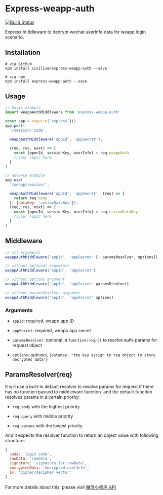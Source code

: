 # Express-weapp-auth

[![Build Status](https://travis-ci.org/xixilive/express-weapp-auth.svg?branch=master)](https://travis-ci.org/xixilive/express-weapp-auth)

Express middleware to decrypt wechat userInfo data for weapp login scenario.

## Installation

```
# via Github
npm install xixilive/express-weapp-auth --save

# via npm
npm install express-weapp-auth --save
```

## Usage

```js
// basic example
import weappAuthMiddleware from 'express-weapp-auth'

const app = require('express')()
app.post(
  '/session/:code',

  weappAuthMiddleware('appId', 'appSecret'),

  (req, res, next) => {
    const {openId, sessionKey, userInfo} = req.weappAuth
    //your logic here
  }
)

// advance example
app.use(
  '/weapp/session/',

  weappAuthMiddleware('appId', 'appSecret', (req) => {
    return req.body
  }, {dataKey: 'customDataKey'}),
  (req, res, next) => {
    const {openId, sessionKey, userInfo} = req.customDataKey
    //your logic here
  }
)
```

## Middleware

```js
// all arguments
weappAuthMiddleware('appId', 'appSecret' [, paramsResolver, options])

// without optional arguments
weappAuthMiddleware('appId', 'appSecret')

// without options argument
weappAuthMiddleware('appId', 'appSecret' paramsResolver)

// without paramsResolver argument
weappAuthMiddleware('appId', 'appSecret' options)
```

### Arguments

- `appId`: required, weapp app ID

- `appSecret`: required, weapp app secret

- `paramsResolver`: optional, a `function(req){}` to resolve auth-params for request object

- `options`: optional, `{dataKey: 'the key assign to req object to store decrypted data'}`

## ParamsResolver(req)

It will use a built-in default resolver to resolve params for request if there has no function passed to middleware function. and the default function resolves params in a certain priority:

- `req.body` with the highest priority

- `req.query` with middle priority

- `req.params` with the lowest priority

And it expects the resolver function to return an object value with following structure:

```js
{
  code: 'login code',
  rawData: 'rawData',
  signature: 'signature for rawData',
  encryptedData: 'encrypted userInfo',
  iv: 'cipher/decipher vector'
}
```

For more details about this, please visit [微信小程序 API](https://mp.weixin.qq.com/debug/wxadoc/dev/api/)
